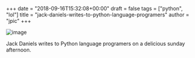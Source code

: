 +++
date = "2018-09-16T15:32:08+00:00"
draft = false
tags = ["python", "lol"]
title = "jack-daniels-writes-to-python-language-programers"
author = "jpic"
+++

![image](/img/2018-09-16-jack-daniels-writes-to-python-language-programers/d4bde9921f090ddfea99f7903189dfe5b403f80fedb6c8a9125e42cb781f361e.png)

Jack Daniels writes to Python language programers on a delicious sunday afternoon.
